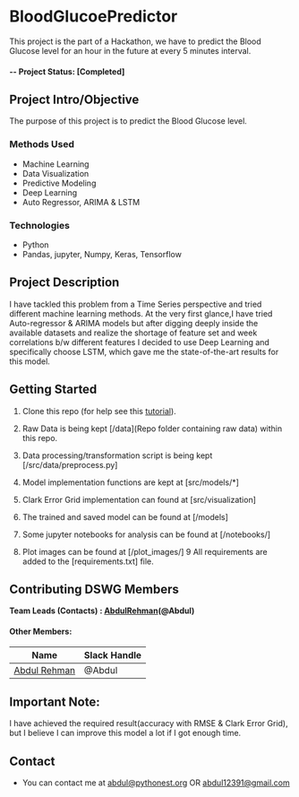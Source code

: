 # BloodGlucoePredictor

This project is the part of a Hackathon, we have to predict the Blood Glucose level for an hour in the future at every 5 minutes interval. 

#### -- Project Status: [Completed]

## Project Intro/Objective
The purpose of this project is to predict the Blood Glucose level.

### Methods Used
* Machine Learning
* Data Visualization
* Predictive Modeling
* Deep Learning
* Auto Regressor, ARIMA & LSTM 

### Technologies
* Python
* Pandas, jupyter, Numpy, Keras, Tensorflow

## Project Description
I have tackled this problem from a Time Series perspective and tried different machine learning methods. At the very first glance,I have tried Auto-regressor & ARIMA models but after digging deeply inside the available datasets and realize the shortage of feature set and week correlations b/w different features I decided to use Deep Learning and specifically choose LSTM, which gave me the state-of-the-art results for this model.

## Getting Started

1. Clone this repo (for help see this [tutorial](https://help.github.com/articles/cloning-a-repository/)).
2. Raw Data is being kept [/data](Repo folder containing raw data) within this repo.
    
3. Data processing/transformation script is being kept [/src/data/preprocess.py]
4. Model implementation functions are kept at [src/models/*]
5. Clark Error Grid implementation can found at [src/visualization]
6. The trained and saved model can be found at [/models]
7. Some jupyter notebooks for analysis can be found at [/notebooks/]
8. Plot images can be found at [/plot_images/]
9 All requirements are added to the [requirements.txt] file.



## Contributing DSWG Members

**Team Leads (Contacts) : [AbdulRehman](https://github.com/arycloud)(@Abdul)**

#### Other Members:

|Name     |  Slack Handle   | 
|---------|-----------------|
|[Abdul Rehman](https://github.com/arycloud)| @Abdul       |

## Important Note:
I have achieved the required result(accuracy with RMSE & Clark Error Grid), but I believe I can improve this model a lot if I got enough time.

## Contact
* You can contact me at abdul@pythonest.org OR abdul12391@gmail.com  

##
